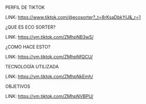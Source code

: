 PERFIL DE TIKTOK

LINK: https://www.tiktok.com/@ecosorter?_t=8rKsaDbkYIJ&_r=1


¿QUE ES ECO SORTER? 

LINK: https://vm.tiktok.com/ZMhpNB3wS/

¿COMO HACE ESTO?

LINK: https://vm.tiktok.com/ZMhpNfQCU/

TECNOLOGÍA UTILIZADA

LINK: https://vm.tiktok.com/ZMhpNkEmh/

OBJETIVOS

LINK: https://vm.tiktok.com/ZMhpNVBPU/

